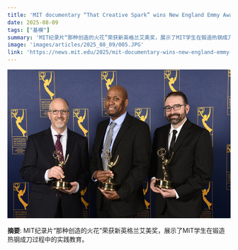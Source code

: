 ```yaml
---
title: 'MIT documentary “That Creative Spark” wins New England Emmy Award'
date: 2025-08-09
tags: ["基模"]
summary: 'MIT纪录片“那种创造的火花”荣获新英格兰艾美奖，展示了MIT学生在锻造热钢成刀过程中的实践教育。'
image: 'images/articles/2025_08_09/005.JPG'
link: 'https://news.mit.edu/2025/mit-documentary-wins-new-england-emmy-award-0807'
---
```

![MIT documentary “That Creative Spark” wins New England Emmy Award](images/articles/2025_08_09/005.JPG)

**摘要**: MIT纪录片“那种创造的火花”荣获新英格兰艾美奖，展示了MIT学生在锻造热钢成刀过程中的实践教育。

